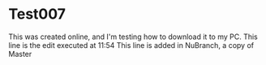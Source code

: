 # Test007

This was created online, and I'm testing how to download it to my PC.
This line is the edit executed at 11:54
This line is added in NuBranch, a copy of Master
